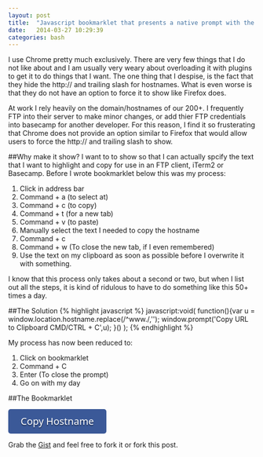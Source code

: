```yaml
---
layout: post
title:  "Javascript bookmarklet that presents a native prompt with the hostname"
date:   2014-03-27 10:29:39
categories: bash
---
```


I use Chrome pretty much exclusively. There are very few things that I do not like about and I am usually very weary about overloading it with plugins to get it to do things that I want. The one thing that I despise, is the fact that they hide the http:// and trailing slash for hostnames. What is even worse is that they do not have an option to force it to show like Firefox does. 

At work I rely heavily on the domain/hostnames of our 200+. I frequently FTP into their server to make minor changes, or add thier FTP credentials into basecamp for another developer. For this reason, I find it so frusterating that Chrome does not provide an option similar to Firefox that would allow users to force the http:// and trailing slash to show.

##Why make it show?
I want to to show so that I can actually spcify the text that I want to highlight and copy for use in an FTP client, iTerm2 or Basecamp. Before I wrote bookmarklet below this was my process:

 1.  Click in address bar
 2.  Command + a (to select at)
 3.  Command + c (to copy)
 4.  Command + t (for a new tab)
 5.  Command + v (to paste) 
 6.  Manually select the text I needed to copy the hostname
 7.  Command + c
 8.  Command + w (To close the new tab, if I even remembered)
 9.  Use the text on my clipboard as soon as possible before I overwrite it with something.

I know that this process only takes about a second or two, but when I list out all the steps, it is kind of ridulous to have to do something like this 50+ times a day. 

##The Solution
{% highlight javascript %}
	javascript:void(
	  function(){var u = window.location.hostname.replace(/^www\./,'');
	  window.prompt('Copy URL to Clipboard CMD/CTRL + C',u);
	  }()
	);
{% endhighlight %}

My process has now been reduced to:

 1.  Click on bookmarklet
 2.  Command + C
 3.  Enter (To close the prompt)
 4.  Go on with my day


##The Bookmarklet

<a style="cursor: move; text-decoration: none; text-shadow: 0px 2px 2px rgba(0, 0, 0, .5); display: block; width: 200px; height: 50px; border-radius: 5px; background-color: #3B5998; text-align: center; line-height: 50px; font-size: 20px; font-family: Verdana, sans; color: #FFF; " href="javascript:void(function(){var u = window.location.hostname.replace(/^www\./,''); window.prompt('Copy URL to Clipboard CMD/CTRL + C',u); }());" onclick="alert('Drag me to the bookmarks bar'); return false;">Copy Hostname</a>

Grab the [Gist][theGist] and feel free to fork it or fork this post.

[theGist]:    https://gist.github.com/connormckelvey/9671914
